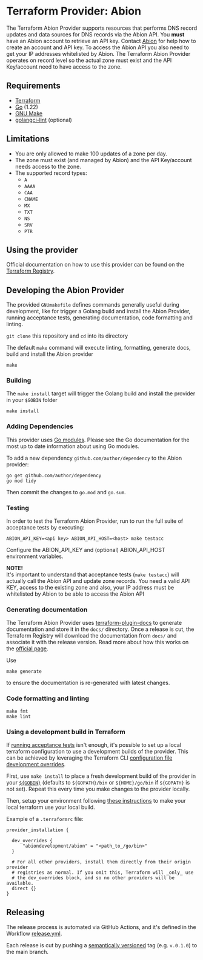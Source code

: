 # Terraform Provider: Abion

The Terraform Abion Provider supports resources that performs DNS record updates and data sources for DNS records via the Abion API.
You **must** have an Abion account to retrieve an API key. Contact [Abion](https://abion.com/) for help how to create an account and API key. To access 
the Abion API you also need to get your IP addresses whitelisted by Abion. The Terraform Abion Provider operates on record level so the actual zone
must exist and the API Key/account need to have access to the zone.  

## Requirements

* [Terraform](https://www.terraform.io/downloads)
* [Go](https://go.dev/doc/install) (1.22)
* [GNU Make](https://www.gnu.org/software/make/)
* [golangci-lint](https://golangci-lint.run/welcome/install#local-installation) (optional)

## Limitations

* You are only allowed to make 100 updates of a zone per day. 
* The zone must exist (and managed by Abion) and the API Key/account needs access to the zone. 
* The supported record types: 
  * `A`
  * `AAAA`
  * `CAA`
  * `CNAME`
  * `MX`
  * `TXT`
  * `NS`
  * `SRV` 
  * `PTR`


## Using the provider

Official documentation on how to use this provider can be found on the
[Terraform Registry](https://registry.terraform.io/providers/abiondevelopment/abion/latest/docs).

## Developing the Abion Provider

The provided `GNUmakefile` defines commands generally useful during development, like for trigger a Golang build and install the Abion Provider, 
running acceptance tests, generating documentation, code formatting and linting.

`git clone` this repository and `cd` into its directory

The default `make` command will execute linting, formatting, generate docs, build and install the Abion provider
```shell
make 
```

### Building

The `make install` target will trigger the Golang build and install the provider in your `$GOBIN` folder

```shell
make install 
```

### Adding Dependencies

This provider uses [Go modules](https://github.com/golang/go/wiki/Modules).
Please see the Go documentation for the most up to date information about using Go modules.

To add a new dependency `github.com/author/dependency` to the Abion provider:

```shell
go get github.com/author/dependency
go mod tidy
```

Then commit the changes to `go.mod` and `go.sum`.

### Testing

In order to test the Terraform Abion Provider, run to run the full suite of acceptance tests by executing:

```shell
ABION_API_KEY=<api key> ABION_API_HOST=<host> make testacc
```
Configure the ABION_API_KEY and (optional) ABION_API_HOST environment variables. 

**NOTE!**  
It's important to understand that acceptance tests (`make testacc`) will actually call the Abion API and update zone records. You need a valid API KEY, access to the existing zone and also, your IP address must be whitelisted by Abion to be able to access the Abion API

### Generating documentation

The Terraform Abion Provider uses [terraform-plugin-docs](https://github.com/hashicorp/terraform-plugin-docs/)
to generate documentation and store it in the `docs/` directory.
Once a release is cut, the Terraform Registry will download the documentation from `docs/`
and associate it with the release version. Read more about how this works on the
[official page](https://www.terraform.io/registry/providers/docs).

Use 
```shell
make generate
``` 
to ensure the documentation is re-generated with latest changes.

### Code formatting and linting
```shell
make fmt
make lint
````

### Using a development build in Terraform

If [running acceptance tests](#Testing) isn't enough, it's possible to set up a local terraform configuration
to use a development builds of the provider. This can be achieved by leveraging the Terraform CLI
[configuration file development overrides](https://www.terraform.io/cli/config/config-file#development-overrides-for-provider-developers).

First, use `make install` to place a fresh development build of the provider in your
[`${GOBIN}`](https://pkg.go.dev/cmd/go#hdr-Compile_and_install_packages_and_dependencies)
(defaults to `${GOPATH}/bin` or `${HOME}/go/bin` if `${GOPATH}` is not set). Repeat
this every time you make changes to the provider locally.

Then, setup your environment following [these instructions](https://www.terraform.io/plugin/debugging#terraform-cli-development-overrides)
to make your local terraform use your local build.

Example of a `.terraformrc` file:
```
provider_installation {

  dev_overrides {
      "abiondevelopment/abion" = "<path_to_/go/bin>"
  }

  # For all other providers, install them directly from their origin provider
  # registries as normal. If you omit this, Terraform will _only_ use
  # the dev_overrides block, and so no other providers will be available.
  direct {}
}
```

## Releasing

The release process is automated via GitHub Actions, and it's defined in the Workflow
[release.yml](./.github/workflows/release.yml).

Each release is cut by pushing a [semantically versioned](https://semver.org/) tag (e.g. `v.0.1.0`) to the main branch.
